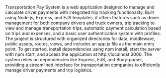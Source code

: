 Transportation Pay System is a web application designed to manage and calculate driver payments with integrated trip tracking functionality. Built using Node.js, Express, and EJS templates, it offers features such as driver management for both company drivers and truck owners, trip tracking to view and manage transportation trips, automatic payment calculation based on trips and expenses, and a basic user authentication system with profiles. The project is structured with organized directories for data, middleware, public assets, routes, views, and includes an app.js file as the main entry point. To get started, install dependencies using npm install, start the server with npm start, and access the application at http://localhost:3000. The system relies on dependencies like Express, EJS, and Body-parser, providing a streamlined interface for transportation companies to efficiently manage driver payments and trip logistics.